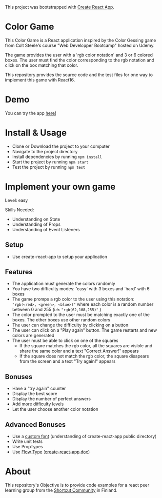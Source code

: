 This project was bootstrapped with [Create React App](https://github.com/facebookincubator/create-react-app).

# Color Game

This Color Game is a React application inspired by the Color Gessing game from Colt Steele's course "Web Developper Bootcamp" hosted on Udemy.

The game provides the user with a 'rgb color notation' and 3 or 6 colored boxes. The user must find the color corresponding to the rgb notation and click on the box matching that color.

This repository provides the source code and the test files for one way to implement this game with React16.

# Demo

You can try the app [here!](https://shortcut-peer-learning-react.herokuapp.com/color-game/build/)

# Install & Usage

- Clone or Download the project to your computer
- Navigate to the project directory
- Install dependencies by running `npm install`
- Start the project by running `npm start`
- Test the project by running `npm test`

# Implement your own game

Level: easy

Skills Needed:
- Understanding on State
- Understanding of Props
- Understanding of Event Listeners

## Setup
- Use create-react-app to setup your application

## Features
- The application must generate the colors randomly
- You have two difficulty modes: 'easy' with 3 boxes and 'hard' with 6 boxes
- The game promps a rgb color to the user using this notation: `"rgb(<red>, <green>, <blue>)"` where each color is a random number between 0 and 255 (i.e: `"rgb(62,108,255)"` )
- The color prompted to the user must be matching exactly one of the boxes. The other boxes use other random colors
- The user can  change the difficulty by clicking on a button
- The user can click on a "Play again" button. The game restarts and new colors are generated
- The user must be able to click on one of the squares
  - If the square matches the rgb color, all the squares are visible and share the same color and a text "Correct Answer!" appears
  - If the square does not match the rgb color, the square disapears from the screen and a text "Try again!" appears

## Bonuses
- Have a "try again" counter
- Display the best score
- Display the number of perfect answers
- Add more difficulty levels
- Let the user choose another color notation

## Advanced Bonuses
- Use a [custom font](https://fonts.googleapis.com/css?family=Mina) (understanding of create-react-app public directory)
- Write unit tests
- Use PropTypes
- Use [Flow Type](https://flow.org/) ([create-react-app doc](https://github.com/facebook/create-react-app/blob/master/packages/react-scripts/template/README.md#adding-flow))

# About
This repository's Objective is to provide code examples for a react peer learning group from the [Shortcut Community](http://theshortcut.org/) in Finland.

